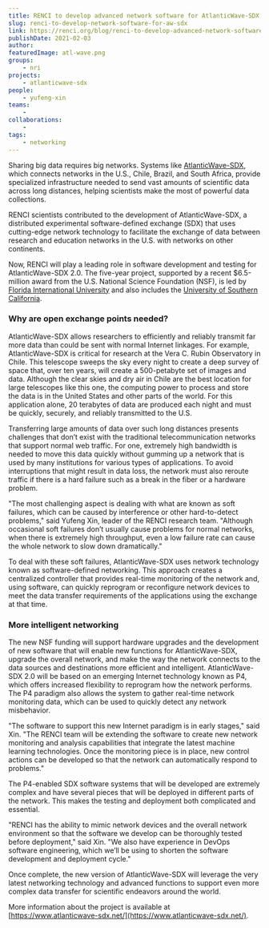 ```yaml
---
title: RENCI to develop advanced network software for AtlanticWave-SDX 2.0
slug: renci-to-develop-network-software-for-aw-sdx
link: https://renci.org/blog/renci-to-develop-advanced-network-software-for-atlanticwave-sdx-2-0/
publishDate: 2021-02-03
author:
featuredImage: atl-wave.png
groups:
    - nri
projects:
    - atlanticwave-sdx
people:
    - yufeng-xin
teams: 
    - 
collaborations:
    - 
tags:
    - networking
---
```


Sharing big data requires big networks. Systems like [AtlanticWave-SDX](https://www.atlanticwave-sdx.net/), which connects networks in the U.S., Chile, Brazil, and South Africa, provide specialized infrastructure needed to send vast amounts of scientific data across long distances, helping scientists make the most of powerful data collections.

RENCI scientists contributed to the development of AtlanticWave-SDX, a distributed experimental software-defined exchange (SDX) that uses cutting-edge network technology to facilitate the exchange of data between research and education networks in the U.S. with networks on other continents.

Now, RENCI will play a leading role in software development and testing for AtlanticWave-SDX 2.0\. The five-year project, supported by a recent $6.5-million award from the U.S. National Science Foundation (NSF), is led by [Florida International University](https://www.fiu.edu/) and also includes the [University of Southern California](https://www.usc.edu/).

### Why are open exchange points needed?

AtlanticWave-SDX allows researchers to efficiently and reliably transmit far more data than could be sent with normal Internet linkages. For example, AtlanticWave-SDX is critical for research at the Vera C. Rubin Observatory in Chile. This telescope sweeps the sky every night to create a deep survey of space that, over ten years, will create a 500-petabyte set of images and data. Although the clear skies and dry air in Chile are the best location for large telescopes like this one, the computing power to process and store the data is in the United States and other parts of the world. For this application alone, 20 terabytes of data are produced each night and must be quickly, securely, and reliably transmitted to the U.S.

Transferring large amounts of data over such long distances presents challenges that don’t exist with the traditional telecommunication networks that support normal web traffic. For one, extremely high bandwidth is needed to move this data quickly without gumming up a network that is used by many institutions for various types of applications. To avoid interruptions that might result in data loss, the network must also reroute traffic if there is a hard failure such as a break in the fiber or a hardware problem.

"The most challenging aspect is dealing with what are known as soft failures, which can be caused by interference or other hard-to-detect problems," said Yufeng Xin, leader of the RENCI research team. "Although occasional soft failures don’t usually cause problems for normal networks, when there is extremely high throughput, even a low failure rate can cause the whole network to slow down dramatically."

To deal with these soft failures, AtlanticWave-SDX uses network technology known as software-defined networking. This approach creates a centralized controller that provides real-time monitoring of the network and, using software, can quickly reprogram or reconfigure network devices to meet the data transfer requirements of the applications using the exchange at that time.

### More intelligent networking

The new NSF funding will support hardware upgrades and the development of new software that will enable new functions for AtlanticWave-SDX, upgrade the overall network, and make the way the network connects to the data sources and destinations more efficient and intelligent. AtlanticWave-SDX 2.0 will be based on an emerging Internet technology known as P4, which offers increased flexibility to reprogram how the network performs. The P4 paradigm also allows the system to gather real-time network monitoring data, which can be used to quickly detect any network misbehavior.

"The software to support this new Internet paradigm is in early stages," said Xin. "The RENCI team will be extending the software to create new network monitoring and analysis capabilities that integrate the latest machine learning technologies. Once the monitoring piece is in place, new control actions can be developed so that the network can automatically respond to problems."

The P4-enabled SDX software systems that will be developed are extremely complex and have several pieces that will be deployed in different parts of the network. This makes the testing and deployment both complicated and essential.

"RENCI has the ability to mimic network devices and the overall network environment so that the software we develop can be thoroughly tested before deployment," said Xin. "We also have experience in DevOps software engineering, which we’ll be using to shorten the software development and deployment cycle."

Once complete, the new version of AtlanticWave-SDX will leverage the very latest networking technology and advanced functions to support even more complex data transfer for scientific endeavors around the world.

More information about the project is available at [https://www.atlanticwave-sdx.net/](https://www.atlanticwave-sdx.net/).

<!-- _By Nancy Lamontagne, Senior Science Writer, Creative Science Writing_ -->

